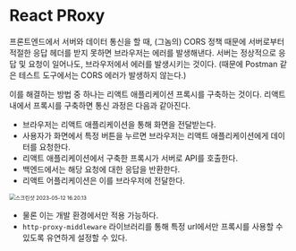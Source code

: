 # React PRoxy

프론트엔드에서 서버와 데이터 통신을 할 때, (그놈의) CORS 정책 때문에 서버로부터 적절한 응답 헤더를 받지 못하면 브라우저는 에러를 발생해낸다. 서버는 정상적으로 응답 및 요청이 일어나도, 브라우저에서 에러를 발생시키는 것이다. (때문에 Postman 같은 테스트 도구에서는 CORS 에러가 발생하지 않는다.)

이를 해결하는 방법 중 하나는 리액트 애플리케이션 프록시를 구축하는 것이다. 리액트 내에서 프록시를 구축하면 통신 과정은 다음과 같아진다.

- 브라우저는 리액트 애플리케이션을 통해 화면을 전달받는다. 
- 사용자가 화면에서 특정 버튼을 누르면 브라우저는 리액트 애플리케이션에게 데이터를 요청한다.
- 리액트 애플리케이션에서 구축한 프록시가 서버로 API를 호출한다.
- 백엔드에서는 해당 요청에 대한 응답을 반환한다.
- 리액트 어플리케이션은 이를 브라우저에 전달한다. 

<img src="/Users/gongsona/Library/Application Support/typora-user-images/스크린샷 2023-05-12 16.20.13.png" alt="스크린샷 2023-05-12 16.20.13" style="zoom:67%;" />

- 물론 이는 개발 환경에서만 적용 가능하다. 
- `http-proxy-middleware` 라이브러리를 통해 특정 url에서만 프록시를 사용할 수 있도록 유연하게 설정할 수 있다. 